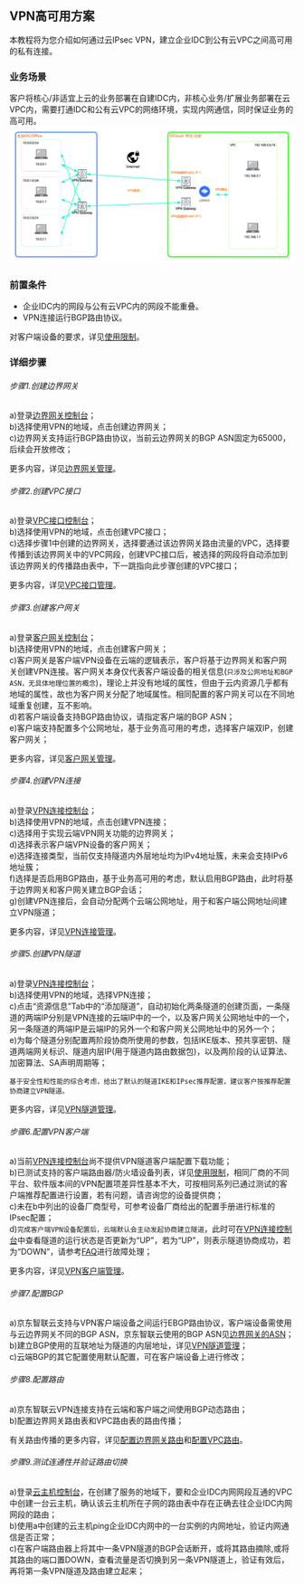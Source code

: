 ## VPN高可用方案
本教程将为您介绍如何通过云IPsec VPN，建立企业IDC到公有云VPC之间高可用的私有连接。

### 业务场景
客户将核心/非适宜上云的业务部署在自建IDC内，非核心业务/扩展业务部署在云VPC内，需要打通IDC和公有云VPC的网络环境，实现内网通信，同时保证业务的高可用。<br />
![](../../../../image/Networking/VPN/Best-Practices/vpn-high-available.png)

### 前置条件
* 企业IDC内的网段与公有云VPC内的网段不能重叠。
* VPN连接运行BGP路由协议。

对客户端设备的要求，详见[使用限制](../Introduction/Restrictions.md)。

### 详细步骤
###### 步骤1.创建边界网关

a)登录[边界网关控制台](https://cns-console.jdcloud.com/host/borderGateway/list)；  <br />
b)选择使用VPN的地域，点击创建边界网关；<br />
c)边界网关支持运行BGP路由协议，当前云边界网关的BGP ASN固定为65000，后续会开放修改；<br />

更多内容，详见[边界网关管理](../Operation-Guide/Border-Gateway-Management/Border-Gateway-Configuration.md)。

###### 步骤2.创建VPC接口
a)登录[VPC接口控制台](https://cns-console.jdcloud.com/host/vpcAttachment/list)；  <br />
b)选择使用VPN的地域，点击创建VPC接口；<br />
c)选择步骤1中创建的边界网关，选择要通过该边界网关路由流量的VPC，选择要传播到该边界网关中的VPC网段，创建VPC接口后，被选择的网段将自动添加到该边界网关的传播路由表中，下一跳指向此步骤创建的VPC接口；<br />

更多内容，详见[VPC接口管理](../Operation-Guide/Border-Gateway-Management/VPC-Attachment-Configuration.md)。

###### 步骤3.创建客户网关
a)登录[客户网关控制台](https://cns-console.jdcloud.com/host/customerGateway/list)；  <br />
b)选择使用VPN的地域，点击创建客户网关；<br />
c)客户网关是客户端VPN设备在云端的逻辑表示，客户将基于边界网关和客户网关创建VPN连接。客户网关本身仅代表客户端设备的相关信息(``只涉及公网地址和BGP ASN，无具体地理位置的概念``)，理论上并没有地域的属性，但由于云内资源几乎都有地域的属性，故也为客户网关分配了地域属性。相同配置的客户网关可以在不同地域重复创建，互不影响。<br />
d)若客户端设备支持BGP路由协议，请指定客户端的BGP ASN；<br />
e)客户端支持配置多个公网地址，基于业务高可用的考虑，选择客户端双IP，创建客户网关；<br />

更多内容，详见[客户网关管理](../Operation-Guide/Customer-Gateway-Management/Customer-Gateway-Configuration.md)。

###### 步骤4.创建VPN连接
a)登录[VPN连接控制台](https://cns-console.jdcloud.com/host/vpnConnection/list)；  <br />
b)选择使用VPN的地域，点击创建VPN连接；<br />
c)选择用于实现云端VPN网关功能的边界网关；<br />
d)选择表示客户端VPN设备的客户网关；<br />
e)选择连接类型，当前仅支持隧道内外层地址均为IPv4地址簇，未来会支持IPv6地址簇；<br />
f)选择是否启用BGP路由，基于业务高可用的考虑，默认启用BGP路由，此时将基于边界网关和客户网关建立BGP会话；<br />
g)创建VPN连接后，会自动分配两个云端公网地址，用于和客户端公网地址间建立VPN隧道；<br />

更多内容，详见[VPN连接管理](../Operation-Guide/VPN-Connection-Management/VPN-Connection-Configuration.md)。

###### 步骤5.创建VPN隧道
a)登录[VPN连接控制台](https://cns-console.jdcloud.com/host/vpnConnection/list)；  <br />
b)选择使用VPN的地域，选择VPN连接；<br />
c)点击“资源信息”Tab中的“添加隧道”，自动初始化两条隧道的创建页面，一条隧道的两端IP分别是VPN连接的云端IP中的一个，以及客户网关公网地址中的一个，另一条隧道的两端IP是云端IP的另外一个和客户网关公网地址中的另外一个； <br />
e)为每个隧道分别配置两阶段协商所使用的参数，包括IKE版本、预共享密钥、隧道两端网关标识、隧道内层IP(用于隧道内路由数据包)，以及两阶段的认证算法、加密算法、SA声明周期等；<br />

```
基于安全性和性能的综合考虑，给出了默认的隧道IKE和IPsec推荐配置，建议客户按推荐配置协商建立VPN隧道。
```

更多内容，详见[VPN隧道管理](../Operation-Guide/VPN-Connection-Management/VPN-Tunnel-Configuration.md)。

###### 步骤6.配置VPN客户端
a)当前[VPN连接控制台](https://cns-console.jdcloud.com/host/vpnConnection/list)尚不提供VPN隧道客户端配置下载功能；<br />
b)已测试支持的客户端路由器/防火墙设备列表，详见[使用限制](../Introduction/Restrictions.md)，相同厂商的不同平台、软件版本间的VPN配置项差异性基本不大，可按相同系列已通过测试的客户端推荐配置进行设置，若有问题，请咨询您的设备提供商；<br />
c)未在b中列出的设备厂商型号，可参考设备厂商给出的配置手册进行标准的IPsec配置；<br />
d)``完成客户端VPN设备配置后，云端默认会主动发起协商建立隧道``，此时可在[VPN连接控制台](https://cns-console.jdcloud.com/host/vpnConnection/list)中查看隧道的运行状态是否更新为“UP”，若为“UP”，则表示隧道协商成功，若为“DOWN”，请参考[FAQ](../FAQ/FAQ.md)进行故障处理；<br />

更多内容，详见[VPN客户端管理](../Operation-Guide/Client-Site-Configuration/Cisco-Configuration.md)。

###### 步骤7.配置BGP
a)京东智联云支持与VPN客户端设备之间运行EBGP路由协议，客户端设备需使用与云边界网关不同的BGP ASN，京东智联云使用的BGP ASN见[边界网关的ASN](../Operation-Guide/Border-Gateway-Management/Border-Gateway-Configuration.md)；<br />
b)建立BGP使用的互联地址为隧道的内层地址，详见[VPN隧道管理](../Operation-Guide/VPN-Connection-Management/VPN-Tunnel-Configuration.md)；<br />
c)云端BGP的其它配置使用默认配置，可在客户端设备上进行修改；<br />

###### 步骤8.配置路由
a)京东智联云VPN连接支持在云端和客户端之间使用BGP动态路由；<br />
b)配置边界网关路由表和VPC路由表的路由传播；<br />

有关路由传播的更多内容，详见[配置边界网关路由](../Operation-Guide/Route-Management/Border-Gateway-Route-Configuration.md)和[配置VPC路由](../Operation-Guide/Route-Management/VPC-Route-Configuration.md)。

###### 步骤9.测试连通性并验证路由切换
a)登录[云主机控制台](https://cns-console.jdcloud.com/host/compute/list)，在创建了服务的地域下，要和企业IDC内网网段互通的VPC中创建一台云主机，确认该云主机所在子网的路由表中存在正确去往企业IDC内网网段的路由；  <br />
b)使用a中创建的云主机ping企业IDC内网中的一台实例的内网地址，验证内网通信是否正常；<br />
c)在客户端路由器上将其中一条VPN隧道的BGP会话断开，或将其路由摘除,或将其路由的端口置DOWN，查看流量是否切换到另一条VPN隧道上，验证有效后，再将第一条VPN隧道及路由建立起来；<br />
